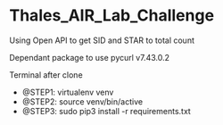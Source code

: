 # Thales_AIR_Lab_Challenge
Using Open API to get SID and STAR to total count


Dependant package to use pycurl v7.43.0.2

Terminal after clone
- @STEP1: virtualenv venv
- @STEP2: source venv/bin/active
- @STEP3: sudo pip3 install -r requirements.txt
